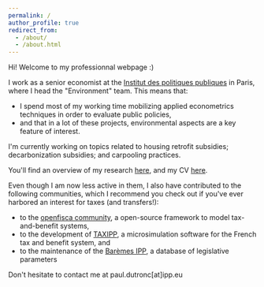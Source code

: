```yaml
---
permalink: /
author_profile: true
redirect_from: 
  - /about/
  - /about.html
---
```


Hi! Welcome to my professionnal webpage :) 

I work as a senior economist at the [Institut des politiques publiques](https://www.ipp.eu) in Paris, where I head the "Environment" team. This means that:
- I spend most of my working time mobilizing applied econometrics techniques in order to evaluate public policies,
- and that in a lot of these projects, environmental aspects are a key feature of interest.

I'm currently working on topics related to housing retrofit subsidies; decarbonization subsidies; and carpooling practices.

You'll find an overview of my research [here](research/), and my CV [here](cv/).

Even though I am now less active in them, I also have contributed to the following communities, which I recommend you check out if you've ever harbored an interest for taxes (and transfers!):
- to the [openfisca community](https://openfisca.org), a open-source framework to model tax-and-benefit systems,
- to the development of [TAXIPP](https://www.ipp.eu/en/methods/taxipp-micro-simulation/), a microsimulation software for the French tax and benefit system, and 
- to the maintenance of the [Barèmes IPP](https://www.ipp.eu/baremes-ipp), a database of legislative parameters

Don't hesitate to contact me at paul.dutronc[at]ipp.eu
